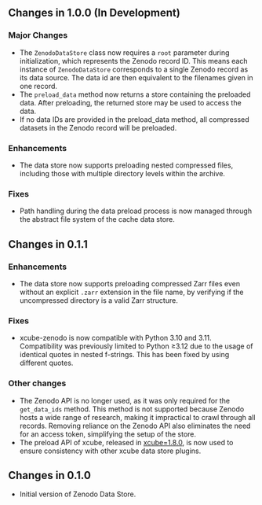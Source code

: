 ## Changes in 1.0.0 (In Development)

### Major Changes
* The `ZenodoDataStore` class now requires a `root` parameter during initialization,
  which represents the Zenodo record ID. This means each instance of `ZenodoDataStore`
  corresponds to a single Zenodo record as its data source. The data id are then
  equivalent to the filenames given in one record.   
* The `preload_data` method now returns a store containing the preloaded data. After
  preloading, the returned store may be used to access the data.
* If no data IDs are provided in the preload_data method, all compressed datasets in 
  the Zenodo record will be preloaded.

### Enhancements

* The data store now supports preloading nested compressed files, including those 
  with multiple directory levels within the archive.

### Fixes
* Path handling during the data preload process is now managed through the abstract 
  file system of the cache data store.


## Changes in 0.1.1

### Enhancements

* The data store now supports preloading compressed Zarr files even without an explicit
  `.zarr` extension in the file name, by verifying if the uncompressed directory is a
  valid Zarr structure.

### Fixes

* xcube-zenodo is now compatible with Python 3.10 and 3.11. Compatibility was
  previously limited to Python ≥3.12 due to the usage of identical quotes in nested
  f-strings. This has been fixed by using different quotes.

### Other changes

* The Zenodo API is no longer used, as it was only required for the `get_data_ids`
  method. This method is not supported because Zenodo hosts a wide range of research,
  making it impractical to crawl through all records. Removing reliance on the
  Zenodo API also eliminates the need for an access token, simplifying the setup
  of the store.
* The preload API of xcube, released in [xcube=1.8.0](https://github.com/xcube-dev/xcube/releases/tag/v1.8.0),
  is now used to ensure consistency with other xcube data store plugins. 


## Changes in 0.1.0

* Initial version of Zenodo Data Store.